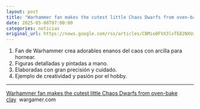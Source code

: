 ```yaml
---
layout: post
title: "Warhammer fan makes the cutest little Chaos Dwarfs from oven-bake clay - wargamer.com"
date: 2025-05-08T07:00:00
categories: noticias
original_url: https://news.google.com/rss/articles/CBMie0FVX3lxTE82NXUzbXVoT2IwVFd5cEJ6a21walM2S291Nmt3WldJUkZhdUtxMEtXbGp0WnIwR0FlclVKaTB6TVQ0aURINEZFTVRuT0g5MjRZeTJxVDZ0azVjUUUtUzdaSF9vLTU2bWlWc19FbEdXUkNnclVHd3Bqa19pcw?oc=5
---
```



1. Fan de Warhammer crea adorables enanos del caos con arcilla para hornear.
2. Figuras detalladas y pintadas a mano.
3. Elaboradas con gran precisión y cuidado.
4. Ejemplo de creatividad y pasión por el hobby.


---


[Warhammer fan makes the cutest little Chaos Dwarfs from oven-bake clay](https://news.google.com/rss/articles/CBMie0FVX3lxTE82NXUzbXVoT2IwVFd5cEJ6a21walM2S291Nmt3WldJUkZhdUtxMEtXbGp0WnIwR0FlclVKaTB6TVQ0aURINEZFTVRuT0g5MjRZeTJxVDZ0azVjUUUtUzdaSF9vLTU2bWlWc19FbEdXUkNnclVHd3Bqa19pcw?oc=5)  wargamer.com